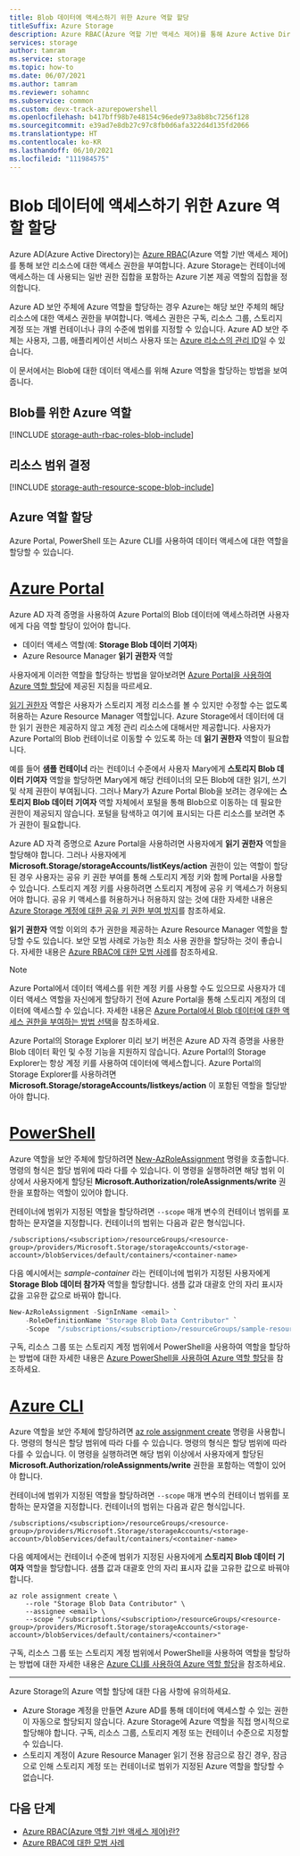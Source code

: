 ```yaml
---
title: Blob 데이터에 액세스하기 위한 Azure 역할 할당
titleSuffix: Azure Storage
description: Azure RBAC(Azure 역할 기반 액세스 제어)를 통해 Azure Active Directory 보안 주체에 Blob 데이터에 대한 권한을 할당하는 방법을 알아봅니다. Azure Storage는 Azure AD를 통해 인증 및 권한 부여에 대한 기본 제공 역할과 Azure 사용자 지정 역할을 지원합니다.
services: storage
author: tamram
ms.service: storage
ms.topic: how-to
ms.date: 06/07/2021
ms.author: tamram
ms.reviewer: sohamnc
ms.subservice: common
ms.custom: devx-track-azurepowershell
ms.openlocfilehash: b417bff98b7e48154c96ede973a8b8bc7256f128
ms.sourcegitcommit: e39ad7e8db27c97c8fb0d6afa322d4d135fd2066
ms.translationtype: HT
ms.contentlocale: ko-KR
ms.lasthandoff: 06/10/2021
ms.locfileid: "111984575"
---
```

# <a name="assign-an-azure-role-for-access-to-blob-data"></a>Blob 데이터에 액세스하기 위한 Azure 역할 할당

Azure AD(Azure Active Directory)는 [Azure RBAC](../../role-based-access-control/overview.md)(Azure 역할 기반 액세스 제어)를 통해 보안 리소스에 대한 액세스 권한을 부여합니다. Azure Storage는 컨테이너에 액세스하는 데 사용되는 일반 권한 집합을 포함하는 Azure 기본 제공 역할의 집합을 정의합니다.

Azure AD 보안 주체에 Azure 역할을 할당하는 경우 Azure는 해당 보안 주체의 해당 리소스에 대한 액세스 권한을 부여합니다. 액세스 권한은 구독, 리소스 그룹, 스토리지 계정 또는 개별 컨테이너나 큐의 수준에 범위를 지정할 수 있습니다. Azure AD 보안 주체는 사용자, 그룹, 애플리케이션 서비스 사용자 또는 [Azure 리소스의 관리 ID](../../active-directory/managed-identities-azure-resources/overview.md)일 수 있습니다.

이 문서에서는 Blob에 대한 데이터 액세스를 위해 Azure 역할을 할당하는 방법을 보여 줍니다.

## <a name="azure-roles-for-blobs"></a>Blob를 위한 Azure 역할

[!INCLUDE [storage-auth-rbac-roles-blob-include](../../../includes/storage-auth-rbac-roles-blob-include.md)]

## <a name="determine-resource-scope"></a>리소스 범위 결정

[!INCLUDE [storage-auth-resource-scope-blob-include](../../../includes/storage-auth-resource-scope-blob-include.md)]

## <a name="assign-an-azure-role"></a>Azure 역할 할당

Azure Portal, PowerShell 또는 Azure CLI를 사용하여 데이터 액세스에 대한 역할을 할당할 수 있습니다.

# <a name="azure-portal"></a>[Azure Portal](#tab/portal)

Azure AD 자격 증명을 사용하여 Azure Portal의 Blob 데이터에 액세스하려면 사용자에게 다음 역할 할당이 있어야 합니다.

- 데이터 액세스 역할(예: **Storage Blob 데이터 기여자**)
- Azure Resource Manager **읽기 권한자** 역할

사용자에게 이러한 역할을 할당하는 방법을 알아보려면 [Azure Portal을 사용하여 Azure 역할 할당](../../role-based-access-control/role-assignments-portal.md)에 제공된 지침을 따르세요.

[읽기 권한자](../../role-based-access-control/built-in-roles.md#reader) 역할은 사용자가 스토리지 계정 리소스를 볼 수 있지만 수정할 수는 없도록 허용하는 Azure Resource Manager 역할입니다. Azure Storage에서 데이터에 대한 읽기 권한은 제공하지 않고 계정 관리 리소스에 대해서만 제공합니다. 사용자가 Azure Portal의 Blob 컨테이너로 이동할 수 있도록 하는 데 **읽기 권한자** 역할이 필요합니다.

예를 들어 **샘플 컨테이너** 라는 컨테이너 수준에서 사용자 Mary에게 **스토리지 Blob 데이터 기여자** 역할을 할당하면 Mary에게 해당 컨테이너의 모든 Blob에 대한 읽기, 쓰기 및 삭제 권한이 부여됩니다. 그러나 Mary가 Azure Portal Blob을 보려는 경우에는 **스토리지 Blob 데이터 기여자** 역할 자체에서 포털을 통해 Blob으로 이동하는 데 필요한 권한이 제공되지 않습니다. 포털을 탐색하고 여기에 표시되는 다른 리소스를 보려면 추가 권한이 필요합니다.

Azure AD 자격 증명으로 Azure Portal을 사용하려면 사용자에게 **읽기 권한자** 역할을 할당해야 합니다. 그러나 사용자에게 **Microsoft.Storage/storageAccounts/listKeys/action** 권한이 있는 역할이 할당된 경우 사용자는 공유 키 권한 부여를 통해 스토리지 계정 키와 함께 Portal을 사용할 수 있습니다. 스토리지 계정 키를 사용하려면 스토리지 계정에 공유 키 액세스가 허용되어야 합니다. 공유 키 액세스를 허용하거나 허용하지 않는 것에 대한 자세한 내용은 [Azure Storage 계정에 대한 공유 키 권한 부여 방지](../common/shared-key-authorization-prevent.md)를 참조하세요.

**읽기 권한자** 역할 이외의 추가 권한을 제공하는 Azure Resource Manager 역할을 할당할 수도 있습니다. 보안 모범 사례로 가능한 최소 사용 권한을 할당하는 것이 좋습니다. 자세한 내용은 [Azure RBAC에 대한 모범 사례](../../role-based-access-control/best-practices.md)를 참조하세요.

> [!NOTE]
> Azure Portal에서 데이터 액세스를 위한 계정 키를 사용할 수도 있으므로 사용자가 데이터 액세스 역할을 자신에게 할당하기 전에 Azure Portal을 통해 스토리지 계정의 데이터에 액세스할 수 있습니다. 자세한 내용은 [Azure Portal에서 Blob 데이터에 대한 액세스 권한을 부여하는 방법 선택](../blobs/authorize-data-operations-portal.md)을 참조하세요.
>
> Azure Portal의 Storage Explorer 미리 보기 버전은 Azure AD 자격 증명을 사용한 Blob 데이터 확인 및 수정 기능을 지원하지 않습니다. Azure Portal의 Storage Explorer는 항상 계정 키를 사용하여 데이터에 액세스합니다. Azure Portal의 Storage Explorer를 사용하려면 **Microsoft.Storage/storageAccounts/listkeys/action** 이 포함된 역할을 할당받아야 합니다.

# <a name="powershell"></a>[PowerShell](#tab/powershell)

Azure 역할을 보안 주체에 할당하려면 [New-AzRoleAssignment](/powershell/module/az.resources/new-azroleassignment) 명령을 호출합니다. 명령의 형식은 할당 범위에 따라 다를 수 있습니다. 이 명령을 실행하려면 해당 범위 이상에서 사용자에게 할당된 **Microsoft.Authorization/roleAssignments/write** 권한을 포함하는 역할이 있어야 합니다.

컨테이너에 범위가 지정된 역할을 할당하려면 `--scope` 매개 변수의 컨테이너 범위를 포함하는 문자열을 지정합니다. 컨테이너의 범위는 다음과 같은 형식입니다.

```
/subscriptions/<subscription>/resourceGroups/<resource-group>/providers/Microsoft.Storage/storageAccounts/<storage-account>/blobServices/default/containers/<container-name>
```

다음 예시에서는 *sample-container* 라는 컨테이너에 범위가 지정된 사용자에게 **Storage Blob 데이터 참가자** 역할을 할당합니다. 샘플 값과 대괄호 안의 자리 표시자 값을 고유한 값으로 바꿔야 합니다. 

```powershell
New-AzRoleAssignment -SignInName <email> `
    -RoleDefinitionName "Storage Blob Data Contributor" `
    -Scope  "/subscriptions/<subscription>/resourceGroups/sample-resource-group/providers/Microsoft.Storage/storageAccounts/<storage-account>/blobServices/default/containers/sample-container"
```

구독, 리소스 그룹 또는 스토리지 계정 범위에서 PowerShell을 사용하여 역할을 할당하는 방법에 대한 자세한 내용은 [Azure PowerShell을 사용하여 Azure 역할 할당](../../role-based-access-control/role-assignments-powershell.md)을 참조하세요.

# <a name="azure-cli"></a>[Azure CLI](#tab/azure-cli)

Azure 역할을 보안 주체에 할당하려면 [az role assignment create](/cli/azure/role/assignment#az_role_assignment_create) 명령을 사용합니다. 명령의 형식은 할당 범위에 따라 다를 수 있습니다. 명령의 형식은 할당 범위에 따라 다를 수 있습니다. 이 명령을 실행하려면 해당 범위 이상에서 사용자에게 할당된 **Microsoft.Authorization/roleAssignments/write** 권한을 포함하는 역할이 있어야 합니다.

컨테이너에 범위가 지정된 역할을 할당하려면 `--scope` 매개 변수의 컨테이너 범위를 포함하는 문자열을 지정합니다. 컨테이너의 범위는 다음과 같은 형식입니다.

```
/subscriptions/<subscription>/resourceGroups/<resource-group>/providers/Microsoft.Storage/storageAccounts/<storage-account>/blobServices/default/containers/<container-name>
```

다음 예제에서는 컨테이너 수준에 범위가 지정된 사용자에게 **스토리지 Blob 데이터 기여자** 역할을 할당합니다. 샘플 값과 대괄호 안의 자리 표시자 값을 고유한 값으로 바꿔야 합니다.

```azurecli-interactive
az role assignment create \
    --role "Storage Blob Data Contributor" \
    --assignee <email> \
    --scope "/subscriptions/<subscription>/resourceGroups/<resource-group>/providers/Microsoft.Storage/storageAccounts/<storage-account>/blobServices/default/containers/<container>"
```

구독, 리소스 그룹 또는 스토리지 계정 범위에서 PowerShell을 사용하여 역할을 할당하는 방법에 대한 자세한 내용은 [Azure CLI를 사용하여 Azure 역할 할당](../../role-based-access-control/role-assignments-cli.md)을 참조하세요.

---

Azure Storage의 Azure 역할 할당에 대한 다음 사항에 유의하세요.

- Azure Storage 계정을 만들면 Azure AD를 통해 데이터에 액세스할 수 있는 권한이 자동으로 할당되지 않습니다. Azure Storage에 Azure 역할을 직접 명시적으로 할당해야 합니다. 구독, 리소스 그룹, 스토리지 계정 또는 컨테이너 수준으로 지정할 수 있습니다.
- 스토리지 계정이 Azure Resource Manager 읽기 전용 잠금으로 잠긴 경우, 잠금으로 인해 스토리지 계정 또는 컨테이너로 범위가 지정된 Azure 역할을 할당할 수 없습니다.

## <a name="next-steps"></a>다음 단계

- [Azure RBAC(Azure 역할 기반 액세스 제어)란?](../../role-based-access-control/overview.md)
- [Azure RBAC에 대한 모범 사례](../../role-based-access-control/best-practices.md)
